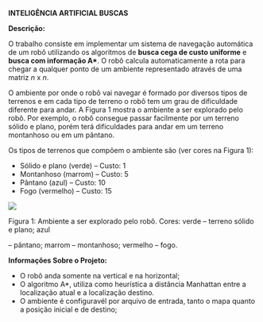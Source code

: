 ﻿**INTELIGÊNCIA ARTIFICIAL BUSCAS**

**Descrição:**

O trabalho consiste em implementar um sistema de navegação automática de um robô utilizando os algoritmos de **busca cega de custo uniforme** e **busca com informação A\***. O robô calcula automaticamente a rota para chegar a qualquer ponto de um ambiente representado através de uma matriz *n* x *n*.

O ambiente por onde o robô vai navegar é formado por diversos tipos de terrenos e em cada tipo de terreno o robô tem um grau de dificuldade diferente para andar. A Figura 1 mostra o ambiente a ser explorado pelo robô. Por exemplo, o robô consegue passar facilmente por um terreno sólido e plano, porém terá dificuldades para andar em um terreno montanhoso ou em um pântano.

Os tipos de terrenos que compõem o ambiente são (ver cores na Figura 1):

- Sólido e plano (verde) – Custo: 1
- Montanhoso (marrom) – Custo: 5
- Pântano (azul) – Custo: 10
- Fogo (vermelho) – Custo: 15

![](Aspose.Words.a8f34589-b18f-4cc8-b21c-f2289db7257d.001.png)

Figura 1: Ambiente a ser explorado pelo robô. Cores: verde – terreno sólido e plano; azul

– pântano; marrom – montanhoso; vermelho – fogo.

**Informações Sobre o Projeto:**

- O robô anda somente na vertical e na horizontal;
- O algoritmo A\*, utiliza como heurística a distância Manhattan entre a localização atual e a localização destino.
- O ambiente é configuravél por arquivo de entrada, tanto o mapa quanto a posição inicial e de destino;




